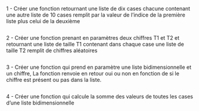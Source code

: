 1 - Créer une fonction retournant une liste de dix cases chacune contenant une autre liste de 10 cases
    remplit par la valeur de l’indice de la première liste plus celui de la deuxième

```

```

2 - Créer une fonction prenant en paramètres deux chiffres T1 et T2 et retournant une liste de taille T1 
    contenant dans chaque case une liste de taille T2 remplit de chiffres aléatoires

```

```

3 - Créer une fonction qui prend en paramètre une liste bidimensionnelle et un chiffre,
La fonction renvoie en retour oui ou non en fonction de si le chiffre est présent ou pas dans la liste.
    

```

```

4 - Créer une fonction qui calcule la somme des valeurs de toutes les cases d’une liste bidimensionnelle

```

```
